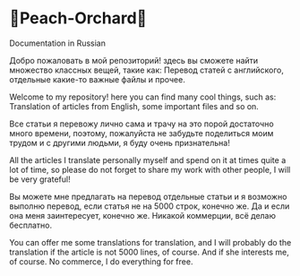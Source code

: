 # 🍑Peach-Orchard🍑
Documentation in Russian

Добро пожаловать в мой репозиторий! здесь вы сможете найти множество классных вещей, такие как: Перевод статей с английского, отдельные какие-то важные файлы и прочее.

Welcome to my repository! here you can find many cool things, such as: Translation of articles from English, some important files and so on.

Все статьи я перевожу лично сама и трачу на это порой достаточно много времени, поэтому, пожалуйста не забудьте поделиться моим трудом и с другими людьми, я буду очень признательна!

All the articles I translate personally myself and spend on it at times quite a lot of time, so please do not forget to share my work with other people, I will be very grateful!

Вы можете мне предлагать на перевод отдельные статьи и я возможно выполню перевод, если статья не на 5000 строк, конечно же. Да и если она меня заинтересует, конечно же. Никакой коммерции, всё делаю бесплатно.

You can offer me some translations for translation, and I will probably do the translation if the article is not 5000 lines, of course. And if she interests me, of course. No commerce, I do everything for free.
